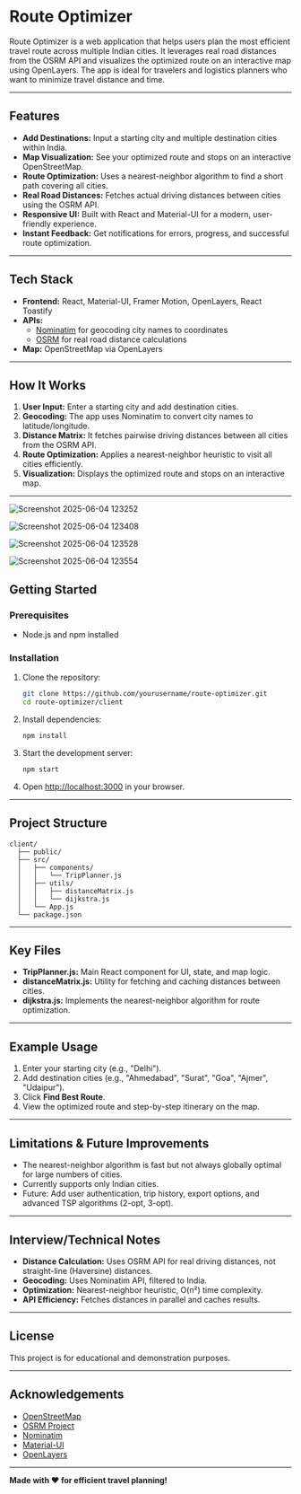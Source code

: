 # Route Optimizer

Route Optimizer is a web application that helps users plan the most efficient travel route across multiple Indian cities. It leverages real road distances from the OSRM API and visualizes the optimized route on an interactive map using OpenLayers. The app is ideal for travelers and logistics planners who want to minimize travel distance and time.

---

## Features

- **Add Destinations:** Input a starting city and multiple destination cities within India.
- **Map Visualization:** See your optimized route and stops on an interactive OpenStreetMap.
- **Route Optimization:** Uses a nearest-neighbor algorithm to find a short path covering all cities.
- **Real Road Distances:** Fetches actual driving distances between cities using the OSRM API.
- **Responsive UI:** Built with React and Material-UI for a modern, user-friendly experience.
- **Instant Feedback:** Get notifications for errors, progress, and successful route optimization.

---

## Tech Stack

- **Frontend:** React, Material-UI, Framer Motion, OpenLayers, React Toastify
- **APIs:** 
  - [Nominatim](https://nominatim.openstreetmap.org/) for geocoding city names to coordinates
  - [OSRM](https://project-osrm.org/) for real road distance calculations
- **Map:** OpenStreetMap via OpenLayers

---

## How It Works

1. **User Input:** Enter a starting city and add destination cities.
2. **Geocoding:** The app uses Nominatim to convert city names to latitude/longitude.
3. **Distance Matrix:** It fetches pairwise driving distances between all cities from the OSRM API.
4. **Route Optimization:** Applies a nearest-neighbor heuristic to visit all cities efficiently.
5. **Visualization:** Displays the optimized route and stops on an interactive map.

---


![Screenshot 2025-06-04 123252](https://github.com/user-attachments/assets/1813dc1d-640c-4290-8fd1-348854847317)

![Screenshot 2025-06-04 123408](https://github.com/user-attachments/assets/b7110303-a881-41bf-9e90-d5552bdc99f8)


![Screenshot 2025-06-04 123528](https://github.com/user-attachments/assets/13fca9de-07ae-446d-a9fd-6a23d5ac34a5)

![Screenshot 2025-06-04 123554](https://github.com/user-attachments/assets/2fc9f531-b902-42d9-98aa-8e70fac68a3a)


## Getting Started
### Prerequisites

- Node.js and npm installed

### Installation

1. Clone the repository:
    ```bash
    git clone https://github.com/yourusername/route-optimizer.git
    cd route-optimizer/client
    ```

2. Install dependencies:
    ```bash
    npm install
    ```

3. Start the development server:
    ```bash
    npm start
    ```

4. Open [http://localhost:3000](http://localhost:3000) in your browser.

---

## Project Structure

```
client/
  ├── public/
  ├── src/
  │   ├── components/
  │   │   └── TripPlanner.js
  │   ├── utils/
  │   │   ├── distanceMatrix.js
  │   │   └── dijkstra.js
  │   └── App.js
  └── package.json
```

---

## Key Files

- **TripPlanner.js:** Main React component for UI, state, and map logic.
- **distanceMatrix.js:** Utility for fetching and caching distances between cities.
- **dijkstra.js:** Implements the nearest-neighbor algorithm for route optimization.

---

## Example Usage

1. Enter your starting city (e.g., "Delhi").
2. Add destination cities (e.g., "Ahmedabad", "Surat", "Goa", "Ajmer", "Udaipur").
3. Click **Find Best Route**.
4. View the optimized route and step-by-step itinerary on the map.

---

## Limitations & Future Improvements

- The nearest-neighbor algorithm is fast but not always globally optimal for large numbers of cities.
- Currently supports only Indian cities.
- Future: Add user authentication, trip history, export options, and advanced TSP algorithms (2-opt, 3-opt).

---

## Interview/Technical Notes

- **Distance Calculation:** Uses OSRM API for real driving distances, not straight-line (Haversine) distances.
- **Geocoding:** Uses Nominatim API, filtered to India.
- **Optimization:** Nearest-neighbor heuristic, O(n²) time complexity.
- **API Efficiency:** Fetches distances in parallel and caches results.

---

## License

This project is for educational and demonstration purposes.

---

## Acknowledgements

- [OpenStreetMap](https://www.openstreetmap.org/)
- [OSRM Project](https://project-osrm.org/)
- [Nominatim](https://nominatim.openstreetmap.org/)
- [Material-UI](https://mui.com/)
- [OpenLayers](https://openlayers.org/)

---

**Made with ❤️ for efficient travel planning!**
